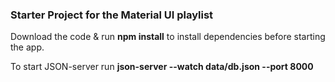 ### Starter Project for the Material UI playlist

Download the code & run **npm install** to install dependencies before starting the app.

To start JSON-server run **json-server --watch data/db.json --port 8000**
